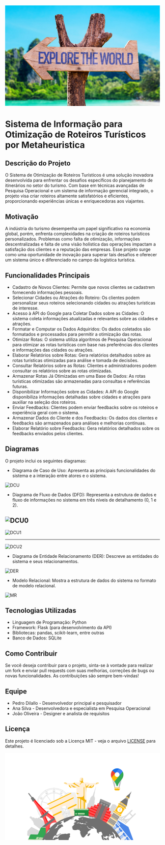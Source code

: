 ![Capa](imagens-diversas/capa02.jpg)
# Sistema de Informação para Otimização de Roteiros Turísticos por Metaheuristica

## Descrição do Projeto

O Sistema de Otimização de Roteiros Turísticos é uma solução inovadora desenvolvida para enfrentar os desafios específicos do planejamento de itinerários no setor do turismo. Com base em técnicas avançadas de Pesquisa Operacional e um sistema de informação gerencial integrado, o projeto visa criar roteiros altamente satisfatórios e eficientes, proporcionando experiências únicas e enriquecedoras aos viajantes.

## Motivação

A indústria do turismo desempenha um papel significativo na economia global, porém, enfrenta complexidades na criação de roteiros turísticos personalizados. Problemas como falta de otimização, informações descentralizadas e falta de uma visão holística das operações impactam a satisfação dos clientes e a reputação das empresas. Esse projeto surge como uma oportunidade de inovação para superar tais desafios e oferecer um sistema único e diferenciado no campo da logística turística.

## Funcionalidades Principais

- Cadastro de Novos Clientes: Permite que novos clientes se cadastrem fornecendo informações pessoais.
- Selecionar Cidades ou Atrações do Roteiro: Os clientes podem personalizar seus roteiros selecionando cidades ou atrações turísticas de interesse.
- Acesso à API do Google para Coletar Dados sobre as Cidades: O sistema coleta informações atualizadas e relevantes sobre as cidades e atrações.
- Formatar e Computar os Dados Adquiridos: Os dados coletados são formatados e processados para permitir a otimização das rotas.
- Otimizar Rotas: O sistema utiliza algoritmos de Pesquisa Operacional para otimizar as rotas turísticas com base nas preferências dos clientes e informações das cidades ou atrações.
- Elaborar Relatórios sobre Rotas: Gera relatórios detalhados sobre as rotas turísticas otimizadas para análise e tomada de decisões.
- Consultar Relatórios sobre as Rotas: Clientes e administradores podem consultar os relatórios sobre as rotas otimizadas.
- Armazenar Rotas Já Otimizadas em uma Base de Dados: As rotas turísticas otimizadas são armazenadas para consultas e referências futuras.
- Disponibilizar Informações sobre as Cidades: A API do Google disponibiliza informações detalhadas sobre cidades e atrações para auxiliar na seleção dos roteiros.
- Enviar Feedbacks: Clientes podem enviar feedbacks sobre os roteiros e experiência geral com o sistema.
- Armazenar Dados do Cliente e dos Feedbacks: Os dados dos clientes e feedbacks são armazenados para análises e melhorias contínuas.
- Elaborar Relatório sobre Feedbacks: Gera relatórios detalhados sobre os feedbacks enviados pelos clientes.

## Diagramas

O projeto inclui os seguintes diagramas:

- Diagrama de Caso de Uso: Apresenta as principais funcionalidades do sistema e a interação entre atores e o sistema.

![DCU](Relatório/Semana-1/Diagramas/DCU.png)

- Diagrama de Fluxo de Dados (DFD): Representa a estrutura de dados e fluxo de 
informações no sistema em três níveis de detalhamento (0, 1 e 2).

![DCU0](Relatório/Semana-1/Diagramas/DFD0.jpeg)
---

![DCU1](Relatório/Semana-1/Diagramas/DFD1.png)

---
![DCU2](Relatório/Semana-1/Diagramas/DFD2.png)


- Diagrama de Entidade Relacionamento (DER): Descreve as entidades do sistema e seus relacionamentos.

![DER](Relatório/Semana-1/Diagramas/DER.png)

- Modelo Relacional: Mostra a estrutura de dados do sistema no formato de modelo relacional.

![MR](Relatório/Semana-1/Diagramas/Relacional.png)

## Tecnologias Utilizadas

- Linguagem de Programação: Python
- Framework: Flask (para desenvolvimento da API)
- Bibliotecas: pandas, scikit-learn, entre outras
- Banco de Dados: SQLite

## Como Contribuir

Se você deseja contribuir para o projeto, sinta-se à vontade para realizar um fork e enviar pull requests com suas melhorias, correções de bugs ou novas funcionalidades. As contribuições são sempre bem-vindas!

## Equipe

- Pedro Dilallo - Desenvolvedor principal e pesquisador
- Ana Silva - Desenvolvedora e especialista em Pesquisa Operacional
- João Oliveira - Designer e analista de requisitos

## Licença

Este projeto é licenciado sob a Licença MIT - veja o arquivo [LICENSE](LICENSE) para detalhes.





![Capa](imagens-diversas/ilustracao-1.png)
